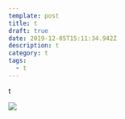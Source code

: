 ```yaml
---
template: post
title: t
draft: true
date: 2019-12-05T15:11:34.942Z
description: t
category: t
tags:
  - t
---
```

t

![](content/posts/DRAFT_MEDIA_FILES/cs.jpeg)
